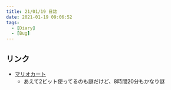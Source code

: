 ```yaml
---
title: 21/01/19 日誌
date: 2021-01-19 09:06:52
tags:
  - [Diary]
  - [Bug]
---
```


## リンク
- [マリオカート](https://automaton-media.com/articles/newsjp/20210118-149383/)
  - あえて2ビット使ってるのも謎だけど、8時間20分もかなり謎